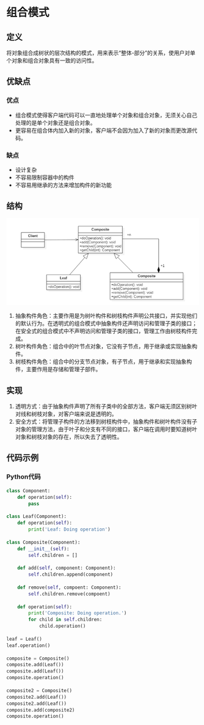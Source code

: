 # 组合模式

## 定义

将对象组合成树状的层次结构的模式，用来表示“整体-部分”的关系，使用户对单个对象和组合对象具有一致的访问性。

## 优缺点

### 优点

- 组合模式使得客户端代码可以一直地处理单个对象和组合对象，无须关心自己处理的是单个对象还是组合对象。
- 更容易在组合体内加入新的对象，客户端不会因为加入了新的对象而更改源代码。

### 缺点

- 设计复杂
- 不容易限制容器中的构件
- 不容易用继承的方法来增加构件的新功能

## 结构

![image](/DesignPattern/images/CompositePattern.png)

1. 抽象构件角色：主要作用是为树叶构件和树枝构件声明公共接口，并实现他们的默认行为。在透明式的组合模式中抽象构件还声明访问和管理子类的接口；在安全式的组合模式中不声明访问和管理子类的接口，管理工作由树枝构件完成。
2. 树叶构件角色：组合中的叶节点对象，它没有子节点，用于继承或实现抽象构件。
3. 树枝构件角色：组合中的分支节点对象，有子节点，用于继承和实现抽象构件，主要作用是存储和管理子部件。

## 实现

1. 透明方式：由于抽象构件声明了所有子类中的全部方法，客户端无须区别树叶对线和树枝对象，对客户端来说是透明的。
2. 安全方式：将管理子构件的方法移到树枝构件中，抽象构件和树叶构件没有子对象的管理方法，由于叶子和分支有不同的接口，客户端在调用时要知道树叶对象和树枝对象的存在，所以失去了透明性。

## 代码示例

### Python代码

```Python
class Component:
    def operation(self):
        pass

class Leaf(Component):
    def operation(self):
        print('Leaf: Doing operation')

class Composite(Component):
    def __init__(self):
        self.children = []

    def add(self, component: Component):
        self.children.append(component)

    def remove(self, compoent: Component):
        self.children.remove(compoent)

    def operation(self):
        print('Composite: Doing operation.')
        for child in self.children:
            child.operation()

leaf = Leaf()
leaf.operation()

composite = Composite()
composite.add(Leaf())
composite.add(Leaf())
composite.operation()

composite2 = Composite()
composite2.add(Leaf())
composite2.add(Leaf())
composite.add(composite2)
composite.operation()
```

